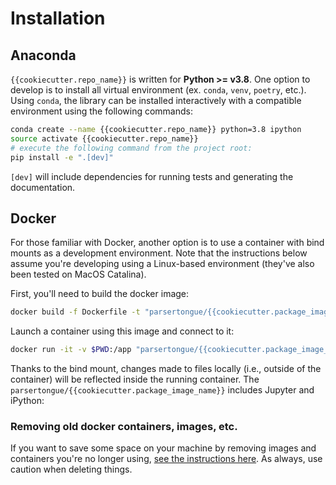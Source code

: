 # Installation

## Anaconda

`{{cookiecutter.repo_name}}` is written for **Python >= v3.8**.  One option to develop is to install all virtual environment (ex. `conda`, `venv`, `poetry`, etc.).  Using `conda`, the library can be installed interactively with a compatible environment using the following commands:

```bash
conda create --name {{cookiecutter.repo_name}} python=3.8 ipython
source activate {{cookiecutter.repo_name}}
# execute the following command from the project root:
pip install -e ".[dev]"
```

`[dev]` will include dependencies for running tests and generating the documentation.

## Docker

For those familiar with Docker, another option is to use a container with bind mounts as a development environment.  Note that the instructions below assume you're developing using a Linux-based environment (they've also been tested on MacOS Catalina).

First, you'll need to build the docker image:

```bash
docker build -f Dockerfile -t "parsertongue/{{cookiecutter.package_image_name}}:latest" .
```

Launch a container using this image and connect to it:

```bash
docker run -it -v $PWD:/app "parsertongue/{{cookiecutter.package_image_name}}:latest /bin/bash"
```

Thanks to the bind mount, changes made to files locally (i.e., outside of the container) will be reflected inside the running container.  The `parsertongue/{{cookiecutter.package_image_name}}` includes Jupyter and iPython:

### Removing old docker containers, images, etc.

If you want to save some space on your machine by removing images and containers you're no longer using, [see the instructions here](https://docs.docker.com/config/pruning/).  As always, use caution when deleting things.